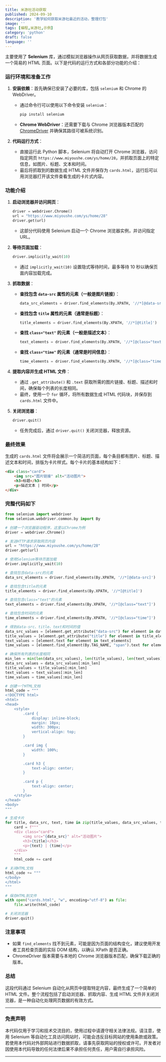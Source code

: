 ```yaml
---
title: 米游社活动获取
published: 2024-09-10
description: '教学如何获取米游社最近的活动，整理打包'
image: ''
tags: [编程,米游社,示例]
category: 'python'
draft: false 
language: ''
---
```

主要使用了 **Selenium** 库，通过模拟浏览器操作从网页获取数据，并将数据生成一个简易的 HTML 页面。以下是代码的运行方式和各部分功能的介绍：

### 运行环境和准备工作
1. **安装依赖**：首先确保已安装了必要的库，包括 `selenium` 和 Chrome 的 WebDriver。
   - 通过命令行可以使用以下命令安装 `selenium`：
     ```bash
     pip install selenium
     ```
   - **Chrome WebDriver**：还需要下载与 Chrome 浏览器版本匹配的 [ChromeDriver](https://sites.google.com/a/chromium.org/chromedriver/) 并确保其路径可被系统识别。

2. **代码运行方式**：
   - 直接运行此 Python 脚本，Selenium 将自动打开 Chrome 浏览器，访问指定网页 `https://www.miyoushe.com/ys/home/28`，并抓取页面上的特定信息，如图片、标题、文本和时间。
   - 最后将抓取到的数据生成 HTML 文件并保存为 `cards.html`，运行后可以用浏览器打开该文件查看生成的卡片式内容。

### 功能介绍
1. **启动浏览器并访问网页**：
   ```python
   driver = webdriver.Chrome()
   url = "https://www.miyoushe.com/ys/home/28"
   driver.get(url)
   ```
   - 这部分代码使用 Selenium 启动一个 Chrome 浏览器实例，并访问指定 URL。

2. **等待页面加载**：
   ```python
   driver.implicitly_wait(10)
   ```
   - 通过 `implicitly_wait(10)` 设置隐式等待时间，最多等待 10 秒以确保页面内容加载完成。

3. **抓取数据**：
   - **查找包含 `data-src` 属性的元素（一般是图片链接）**：
     ```python
     data_src_elements = driver.find_elements(By.XPATH, '//*[@data-src]')
     ```
   - **查找包含 `title` 属性的元素（通常是标题）**：
     ```python
     title_elements = driver.find_elements(By.XPATH, '//*[@title]')
     ```
   - **查找 `class="text"` 的元素（一般是描述文本）**：
     ```python
     text_elements = driver.find_elements(By.XPATH, '//*[@class="text"]')
     ```
   - **查找 `class="time"` 的元素（通常是时间信息）**：
     ```python
     time_elements = driver.find_elements(By.XPATH, '//*[@class="time"]')
     ```

4. **提取内容并生成 HTML 文件**：
   - 通过 `.get_attribute()` 和 `.text` 获取所需的图片链接、标题、描述和时间，确保每个列表的长度相同。
   - 最终，使用一个 `for` 循环，将所有数据生成 HTML 代码块，并保存到 `cards.html` 文件中。
   
5. **关闭浏览器**：
   ```python
   driver.quit()
   ```
   - 任务完成后，通过 `driver.quit()` 关闭浏览器，释放资源。

### 最终效果
生成的 `cards.html` 文件将会展示一个简洁的页面，每个条目都有图片、标题、描述文本和时间，排版为卡片样式。每个卡片的基本结构如下：
```html
<div class="card">
    <img src="图片链接" alt="活动图片">
    <h3>标题</h3>
    <p>描述文本 | 时间</p>
</div>
```

### 完整代码如下
``` python
from selenium import webdriver
from selenium.webdriver.common.by import By

# 创建一个浏览器驱动程序，这里以Chrome为例
driver = webdriver.Chrome()

# 发送HTTP请求获取网页内容
url = "https://www.miyoushe.com/ys/home/28"
driver.get(url)

# 使用Selenium等待页面加载
driver.implicitly_wait(10)

# 查找包含data-src的元素
data_src_elements = driver.find_elements(By.XPATH, '//*[@data-src]')

# 查找包含title的元素
title_elements = driver.find_elements(By.XPATH, '//*[@title]')

# 查找包含class="text"的元素
text_elements = driver.find_elements(By.XPATH, '//*[@class="text"]')

# 查找包含时间的元素
time_elements = driver.find_elements(By.XPATH, '//*[@class="time"]')

# 得到data-src、title、text和时间的值
data_src_values = [element.get_attribute("data-src") for element in data_src_elements]
title_values = [element.get_attribute("title") for element in title_elements]
text_values = [element.text for element in text_elements]
time_values = [element.find_element(By.TAG_NAME, "span").text for element in time_elements]

# 确保所有列表的长度相同
min_len = min(len(data_src_values), len(title_values), len(text_values), len(time_values))
data_src_values = data_src_values[:min_len]
title_values = title_values[:min_len]
text_values = text_values[:min_len]
time_values = time_values[:min_len]

# 创建一个HTML文档
html_code = """
<!DOCTYPE html>
<html>
<head>
    <style>
        .card {
            display: inline-block;
            margin: 10px;
            width: 300px;
            vertical-align: top;
        }

        .card img {
            width: 100%;
        }

        .card h3 {
            text-align: center;
        }

        .card p {
            text-align: center;
        }
    </style>
</head>
<body>
"""

# 生成卡片
for title, data_src, text, time in zip(title_values, data_src_values, text_values, time_values):
    card = f"""
    <div class="card">
        <img src="{data_src}" alt="活动图片">
        <h3>{title}</h3>
        <p>{text} | {time}</p>
    </div>
    """
    html_code += card

# 关闭HTML文档
html_code += """
</body>
</html>
"""

# 保存HTML到文件
with open("cards.html", "w", encoding="utf-8") as file:
    file.write(html_code)

# 关闭浏览器
driver.quit()

```

### 注意事项
- 如果 `find_elements` 找不到元素，可能是因为页面的结构变化，建议使用开发者工具检查页面的实际 DOM 结构，以确认 XPath 是否正确。
- ChromeDriver 版本需要与本地的 Chrome 浏览器版本匹配，确保下载正确的版本。

### 总结
这段代码通过 Selenium 自动化从网页中提取特定内容，最终生成了一个简单的 HTML 文件。整个流程包括了启动浏览器、抓取内容、生成 HTML 文件并关闭浏览器，是一种自动化处理网页数据的有效方式。

---

### 免责声明

本代码仅用于学习和技术交流目的，使用过程中请遵守相关法律法规。请注意，使用 Selenium 等自动化工具访问网站时，可能会违反目标网站的使用条款或政策。若使用本代码对外部网站进行数据抓取，请事先获取网站的授权或许可。开发者对因使用本代码导致的任何法律后果不承担任何责任，用户需自行承担风险。

---


